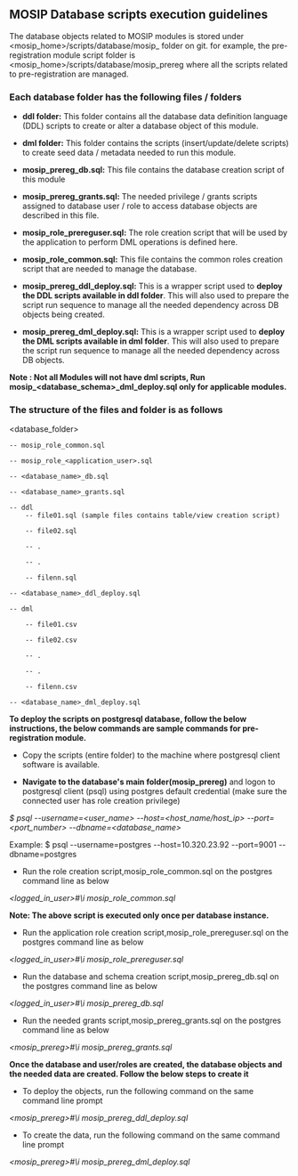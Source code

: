 ## MOSIP Database scripts execution guidelines  

The database objects related to MOSIP modules is stored under <mosip_home>/scripts/database/mosip_<module abbreviation> folder on git. for example, the pre-registration module script folder is <mosip_home>/scripts/database/mosip_prereg where all the scripts related to pre-registration are managed. 

### Each database folder has the following files / folders

* **ddl folder:** This folder contains all the database data definition language (DDL) scripts to create or alter a database object of this module.

* **dml folder:** This folder contains the scripts (insert/update/delete scripts) to create seed data / metadata needed to run this module.

* **mosip_prereg_db.sql:** This file contains the database creation script of this module

* **mosip_prereg_grants.sql:** The needed privilege / grants scripts assigned to database user / role to access database objects are described in this file.

* **mosip_role_prereguser.sql:** The role creation script that will be used by the application to perform DML operations is defined here.

* **mosip_role_common.sql:** This file contains the common roles creation script that are needed to manage the database.

* **mosip_prereg_ddl_deploy.sql:** This is a wrapper script used to **deploy the DDL scripts available in ddl folder**. This will also used to prepare the script run sequence to manage all the needed dependency across DB objects being created.

* **mosip_prereg_dml_deploy.sql:** This is a wrapper script used to **deploy the DML scripts available in dml folder**. This will also used to prepare the script run sequence to manage all the needed dependency across DB objects.

**Note : Not all Modules will not have dml scripts, Run mosip_<database_schema>_dml_deploy.sql only for applicable modules.**

### The structure of the files and folder is as follows

<database_folder>

	-- mosip_role_common.sql
	
	-- mosip_role_<application_user>.sql
	
	-- <database_name>_db.sql
	
	-- <database_name>_grants.sql
	
    -- ddl
		-- file01.sql (sample files contains table/view creation script)
		
		-- file02.sql
		
		-- .
		
		-- .
		
		-- filenn.sql
		
	-- <database_name>_ddl_deploy.sql
	
    -- dml
    
		-- file01.csv
		
		-- file02.csv
		
		-- .
		
		-- .
		
		-- filenn.csv
		
	-- <database_name>_dml_deploy.sql


**To deploy the scripts on postgresql database, follow the below instructions, the below commands are sample commands for pre-registration module.**

* Copy the scripts (entire folder) to the machine where postgresql client software is available.

* **Navigate to the database's main folder(mosip_prereg)** and logon to postgresql client (psql) using postgres default credential (make sure the connected user has role creation privilege)

<em> $ psql --username=<user_name> --host=<host_name/host_ip> --port=<port_number> --dbname=<database_name></em>

Example: $ psql --username=postgres --host=10.320.23.92 --port=9001 --dbname=postgres

* Run the role creation script,mosip_role_common.sql on the postgres command line as below

<em><logged_in_user>#\i mosip_role_common.sql</em>

**Note: The above script is executed only once per database instance.**

* Run the application role creation script,mosip_role_prereguser.sql on the postgres command line as below

<em> <logged_in_user>#\i mosip_role_prereguser.sql</em>

* Run the database and schema creation script,mosip_prereg_db.sql on the postgres command line as below

<em> <logged_in_user>#\i mosip_prereg_db.sql</em>

* Run the needed grants script,mosip_prereg_grants.sql on the postgres command line as below

<em> <mosip_prereg>#\i mosip_prereg_grants.sql</em>

**Once the database and user/roles are created, the database objects and the needed data are created. Follow the below steps to create it**

* To deploy the objects, run the following command on the same command line prompt

<em> <mosip_prereg>#\i mosip_prereg_ddl_deploy.sql</em>

* To create the data, run the following command on the same command line prompt

<em> <mosip_prereg>#\i mosip_prereg_dml_deploy.sql</em>
